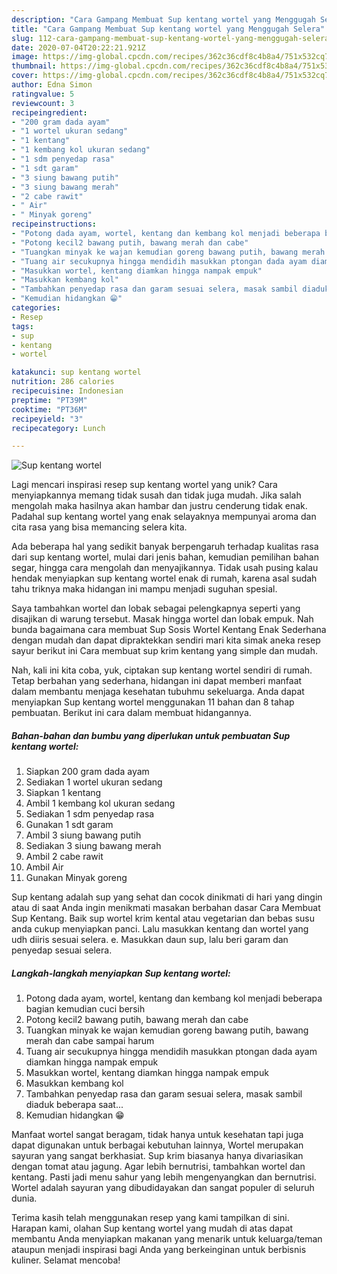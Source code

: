 ```yaml
---
description: "Cara Gampang Membuat Sup kentang wortel yang Menggugah Selera"
title: "Cara Gampang Membuat Sup kentang wortel yang Menggugah Selera"
slug: 112-cara-gampang-membuat-sup-kentang-wortel-yang-menggugah-selera
date: 2020-07-04T20:22:21.921Z
image: https://img-global.cpcdn.com/recipes/362c36cdf8c4b8a4/751x532cq70/sup-kentang-wortel-foto-resep-utama.jpg
thumbnail: https://img-global.cpcdn.com/recipes/362c36cdf8c4b8a4/751x532cq70/sup-kentang-wortel-foto-resep-utama.jpg
cover: https://img-global.cpcdn.com/recipes/362c36cdf8c4b8a4/751x532cq70/sup-kentang-wortel-foto-resep-utama.jpg
author: Edna Simon
ratingvalue: 5
reviewcount: 3
recipeingredient:
- "200 gram dada ayam"
- "1 wortel ukuran sedang"
- "1 kentang"
- "1 kembang kol ukuran sedang"
- "1 sdm penyedap rasa"
- "1 sdt garam"
- "3 siung bawang putih"
- "3 siung bawang merah"
- "2 cabe rawit"
- " Air"
- " Minyak goreng"
recipeinstructions:
- "Potong dada ayam, wortel, kentang dan kembang kol menjadi beberapa bagian kemudian cuci bersih"
- "Potong kecil2 bawang putih, bawang merah dan cabe"
- "Tuangkan minyak ke wajan kemudian goreng bawang putih, bawang merah dan cabe sampai harum"
- "Tuang air secukupnya hingga mendidih masukkan ptongan dada ayam diamkan hingga nampak empuk"
- "Masukkan wortel, kentang diamkan hingga nampak empuk"
- "Masukkan kembang kol"
- "Tambahkan penyedap rasa dan garam sesuai selera, masak sambil diaduk beberapa saat..."
- "Kemudian hidangkan 😁"
categories:
- Resep
tags:
- sup
- kentang
- wortel

katakunci: sup kentang wortel 
nutrition: 286 calories
recipecuisine: Indonesian
preptime: "PT39M"
cooktime: "PT36M"
recipeyield: "3"
recipecategory: Lunch

---
```



![Sup kentang wortel](https://img-global.cpcdn.com/recipes/362c36cdf8c4b8a4/751x532cq70/sup-kentang-wortel-foto-resep-utama.jpg)

Lagi mencari inspirasi resep sup kentang wortel yang unik? Cara menyiapkannya memang tidak susah dan tidak juga mudah. Jika salah mengolah maka hasilnya akan hambar dan justru cenderung tidak enak. Padahal sup kentang wortel yang enak selayaknya mempunyai aroma dan cita rasa yang bisa memancing selera kita.

Ada beberapa hal yang sedikit banyak berpengaruh terhadap kualitas rasa dari sup kentang wortel, mulai dari jenis bahan, kemudian pemilihan bahan segar, hingga cara mengolah dan menyajikannya. Tidak usah pusing kalau hendak menyiapkan sup kentang wortel enak di rumah, karena asal sudah tahu triknya maka hidangan ini mampu menjadi suguhan spesial.

Saya tambahkan wortel dan lobak sebagai pelengkapnya seperti yang disajikan di warung tersebut. Masak hingga wortel dan lobak empuk. Nah bunda bagaimana cara membuat Sup Sosis Wortel Kentang Enak Sederhana dengan mudah dan dapat dipraktekkan sendiri mari kita simak aneka resep sayur berikut ini  Cara membuat sup krim kentang yang simple dan mudah.


Nah, kali ini kita coba, yuk, ciptakan sup kentang wortel sendiri di rumah. Tetap berbahan yang sederhana, hidangan ini dapat memberi manfaat dalam membantu menjaga kesehatan tubuhmu sekeluarga. Anda dapat menyiapkan Sup kentang wortel menggunakan 11 bahan dan 8 tahap pembuatan. Berikut ini cara dalam membuat hidangannya.

<!--inarticleads1-->

##### Bahan-bahan dan bumbu yang diperlukan untuk pembuatan Sup kentang wortel:

1. Siapkan 200 gram dada ayam
1. Sediakan 1 wortel ukuran sedang
1. Siapkan 1 kentang
1. Ambil 1 kembang kol ukuran sedang
1. Sediakan 1 sdm penyedap rasa
1. Gunakan 1 sdt garam
1. Ambil 3 siung bawang putih
1. Sediakan 3 siung bawang merah
1. Ambil 2 cabe rawit
1. Ambil  Air
1. Gunakan  Minyak goreng


Sup kentang adalah sup yang sehat dan cocok dinikmati di hari yang dingin atau di saat Anda ingin menikmati masakan berbahan dasar Cara Membuat Sup Kentang. Baik sup wortel krim kental atau vegetarian dan bebas susu anda cukup menyiapkan panci. Lalu masukkan kentang dan wortel yang udh diiris sesuai selera. e. Masukkan daun sup, lalu beri garam dan penyedap sesuai selera. 

<!--inarticleads2-->

##### Langkah-langkah menyiapkan Sup kentang wortel:

1. Potong dada ayam, wortel, kentang dan kembang kol menjadi beberapa bagian kemudian cuci bersih
1. Potong kecil2 bawang putih, bawang merah dan cabe
1. Tuangkan minyak ke wajan kemudian goreng bawang putih, bawang merah dan cabe sampai harum
1. Tuang air secukupnya hingga mendidih masukkan ptongan dada ayam diamkan hingga nampak empuk
1. Masukkan wortel, kentang diamkan hingga nampak empuk
1. Masukkan kembang kol
1. Tambahkan penyedap rasa dan garam sesuai selera, masak sambil diaduk beberapa saat...
1. Kemudian hidangkan 😁


Manfaat wortel sangat beragam, tidak hanya untuk kesehatan tapi juga dapat digunakan untuk berbagai kebutuhan lainnya, Wortel merupakan sayuran yang sangat berkhasiat. Sup krim biasanya hanya divariasikan dengan tomat atau jagung. Agar lebih bernutrisi, tambahkan wortel dan kentang. Pasti jadi menu sahur yang lebih mengenyangkan dan bernutrisi. Wortel adalah sayuran yang dibudidayakan dan sangat populer di seluruh dunia. 

Terima kasih telah menggunakan resep yang kami tampilkan di sini. Harapan kami, olahan Sup kentang wortel yang mudah di atas dapat membantu Anda menyiapkan makanan yang menarik untuk keluarga/teman ataupun menjadi inspirasi bagi Anda yang berkeinginan untuk berbisnis kuliner. Selamat mencoba!
